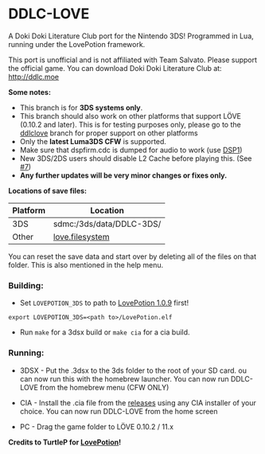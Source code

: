 # DDLC-LOVE

A Doki Doki Literature Club port for the Nintendo 3DS! Programmed in Lua, running under the LovePotion framework.

This port is unofficial and is not affiliated with Team Salvato. Please support the official game. You can download Doki Doki Literature Club at: http://ddlc.moe

**Some notes:**
- This branch is for **3DS systems only**.
- This branch should also work on other platforms that support LÖVE (0.10.2 and later). This is for testing purposes only, please go to the [ddlclove](https://github.com/LukeZGD/DDLC-LOVE/tree/ddlclove/) branch for proper support on other platforms
- Only the **latest Luma3DS CFW** is supported.
- Make sure that dspfirm.cdc is dumped for audio to work (use [DSP1](https://github.com/zoogie/DSP1/releases))
- New 3DS/2DS users should disable L2 Cache before playing this. (See [#7](https://github.com/LukeZGD/DDLC-LOVE/issues/7))
- **Any further updates will be very minor changes or fixes only.**


**Locations of save files:**

| Platform | Location                            |
|----------|-------------------------------------|
| 3DS      | sdmc:/3ds/data/DDLC-3DS/            |
| Other    | [love.filesystem](https://love2d.org/wiki/love.filesystem)|

You can reset the save data and start over by deleting all of the files on that folder. This is also mentioned in the help menu.



### Building:
- Set `LOVEPOTION_3DS` to path to [LovePotion 1.0.9](https://github.com/TurtleP/LovePotion/releases/tag/1.0.9) first!

`export LOVEPOTION_3DS=<path to>/LovePotion.elf`
    
- Run `make` for a 3dsx build or `make cia` for a cia build.

### Running:
- 3DSX - Put the .3dsx to the 3ds folder to the root of your SD card. ou can now run this with the homebrew launcher. You can now run DDLC-LOVE from the homebrew menu (CFW ONLY)

- CIA - Install the .cia file from the [releases](https://github.com/LukeZGD/DDLC-3DS/releases) using any CIA installer of your choice. You can now run DDLC-LOVE from the home screen

- PC - Drag the game folder to LÖVE 0.10.2 / 11.x

**Credits to TurtleP for [LovePotion](https://github.com/TurtleP/LovePotion)!**



